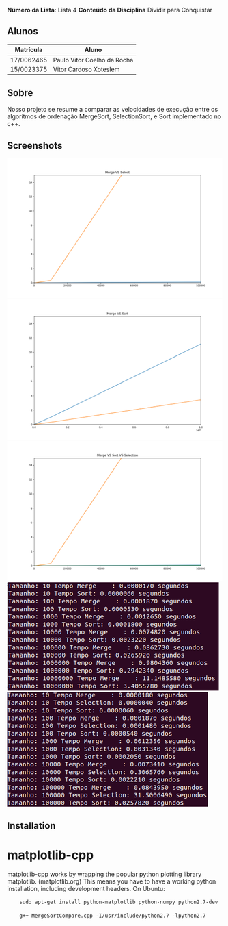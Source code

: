**Número da Lista**: Lista 4
**Conteúdo da Disciplina** Dividir para Conquistar

## Alunos
|Matrícula | Aluno |
| -- | -- |
| 17/0062465  |  Paulo Vitor Coelho da Rocha |
| 15/0023375  |  Vitor Cardoso Xoteslem |

## Sobre 
Nosso projeto se resume a comparar as velocidades de execução entre os algoritmos de ordenação MergeSort, SelectionSort, e Sort implementado no c++.

## Screenshots
![Funcionamento1](./basic.png)
![Funcionamento2](./basic2.png)
![Funcionamento3](./basic3.png)
![Funcionamento4](./terminal1.png)
![Funcionamento5](./terminal3.png)

Installation
------------
matplotlib-cpp
==============

matplotlib-cpp works by wrapping the popular python plotting library matplotlib. (matplotlib.org)
This means you have to have a working python installation, including development headers.
On Ubuntu:
```
    sudo apt-get install python-matplotlib python-numpy python2.7-dev

    g++ MergeSortCompare.cpp -I/usr/include/python2.7 -lpython2.7

```